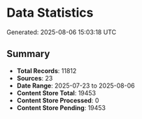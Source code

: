# Data Statistics

Generated: 2025-08-06 15:03:18 UTC

## Summary

- **Total Records**: 11812
- **Sources**: 23
- **Date Range**: 2025-07-23 to 2025-08-06
- **Content Store Total**: 19453
- **Content Store Processed**: 0
- **Content Store Pending**: 19453
